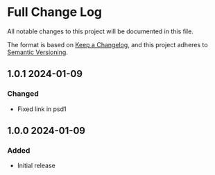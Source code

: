 # Full Change Log

All notable changes to this project will be documented in this file.

The format is based on [Keep a Changelog](https://keepachangelog.com/en/1.0.0/),
and this project adheres to [Semantic Versioning](https://semver.org/spec/v2.0.0.html).

## 1.0.1 2024-01-09

### Changed

- Fixed link in psd1

## 1.0.0 2024-01-09

### Added

- Initial release
